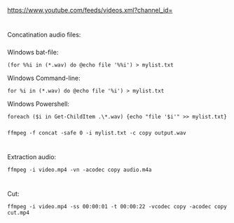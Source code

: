 https://www.youtube.com/feeds/videos.xml?channel_id=
#
Concatination audio files:
###
Windows bat-file:
```
(for %%i in (*.wav) do @echo file '%%i') > mylist.txt
```
Windows Command-line:
```
for %i in (*.wav) do @echo file '%i') > mylist.txt
```
Windows Powershell:
```
foreach ($i in Get-ChildItem .\*.wav) {echo "file '$i'" >> mylist.txt}
```
###
```
ffmpeg -f concat -safe 0 -i mylist.txt -c copy output.wav
```
#
Extraction audio:
```
ffmpeg -i video.mp4 -vn -acodec copy audio.m4a
```
#
Cut:
```
ffmpeg -i video.mp4 -ss 00:00:01 -t 00:00:22 -vcodec copy -acodec copy cut.mp4
```
